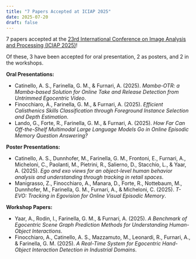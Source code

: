 ```yaml
---
title: "7 Papers Accepted at ICIAP 2025"
date: 2025-07-20
draft: false
---
```


7 papers accepted at the <a href="https://www.iciap2025.org/">23rd International Conference on Image Analysis and Processing (ICIAP 2025)</a>!

Of these, 3 have been accepted for oral presentation, 2 as posters, and 2 in the workshops.

**Oral Presentations:**
<ul>
    <li>Catinello, A. S., Farinella, G. M., & Furnari, A. (2025). <i>Mamba-OTR: a Mamba-based Solution for Online Take and Release Detection from Untrimmed Egocentric Video</i>.</li>
    <li>Finocchiaro, A., Farinella, G. M., & Furnari, A. (2025). <i>Efficient Calisthenics Skills Classification through Foreground Instance Selection and Depth Estimation</i>.</li>
    <li>Lando, G., Forte, R., Farinella, G. M., & Furnari, A. (2025). <i>How Far Can Off-the-Shelf Multimodal Large Language Models Go in Online Episodic Memory Question Answering?</i></li>
</ul>

**Poster Presentations:**
<ul>
    <li>Catinello, A. S., Dunnhofer, M., Farinella, G. M., Frontoni, E., Furnari, A., Micheloni, C., Paolanti, M., Pietrini, R., Salierno, D., Stacchio, L., & Yaar, A. (2025). <i>Ego and exo views for an object-level human behavior analysis and understanding through tracking in retail spaces</i>.</li>
    <li>Manigrasso, Z., Finocchiaro, A., Manara, D., Forte, R., Nottebaum, M., Dunnhofer, M., Farinella, G. M., Furnari, A., & Micheloni, C. (2025). <i>T-EVO: Tracking in Egovision for Online Visual Episodic Memory</i>.</li>
</ul>

**Workshop Papers:**
<ul>
    <li>Yaar, A., Rodin, I., Farinella, G. M., & Furnari, A. (2025). <i>A Benchmark of Egocentric Scene Graph Prediction Methods for Understanding Human-Object Interactions</i>.</li>
    <li>Finocchiaro, A., Catinello, A. S., Mazzamuto, M., Leonardi, R., Furnari, A., & Farinella, G. M. (2025). <i>A Real-Time System for Egocentric Hand-Object Interaction Detection in Industrial Domains</i>.</li>
</ul>
